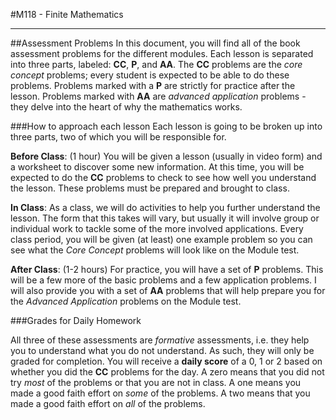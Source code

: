 #M118 - Finite Mathematics

----
##Assessment Problems
In this document, you will find all of the book assessment problems for the different modules.  Each lesson is separated into three parts, labeled:  **CC**, **P**, and **AA**.  The **CC** problems are the *core concept* problems; every student is expected to be able to do these problems.  Problems marked with a **P** are strictly for practice after the lesson.  Problems marked with **AA** are *advanced application* problems - they delve into the heart of why the mathematics works.

###How to approach each lesson
Each lesson is going to be broken up into three parts, two of which you will be responsible for.

**Before Class**: (1 hour) You will be given a lesson (usually in video form) and a worksheet to discover some new information.  At this time, you will be expected to do the **CC** problems to check to see how well you understand the lesson.  These problems must be prepared and brought to class.

**In Class**:  As a class, we will do activities to help you further understand the lesson.  The form that this takes will vary, but usually it will involve group or individual work to tackle some of the more involved applications.  Every class period, you will be given (at least) one example problem so you can see what the *Core Concept* problems will look like on the Module test.

**After Class**:  (1-2 hours) For practice, you will have a set of **P** problems.  This will be a few more of the basic problems and a few application problems.  I will also provide you with a set of **AA** problems that will help prepare you for the *Advanced Application* problems on the Module test.

###Grades for Daily Homework

All three of these assessments are *formative* assessments, i.e. they help you to understand what you do not understand.  As such, they will only be graded for completion.  You will receive a **daily score** of a 0, 1 or 2 based on whether you did the **CC** problems for the day.  A zero means that you did not try *most* of the problems or that you are not in class.  A one means you made a good faith effort on *some* of the problems.  A two means that you made a good faith effort on *all* of the problems.